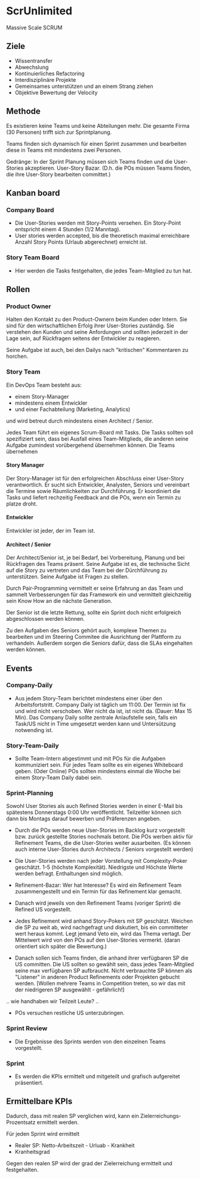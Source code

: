 # ScrUnlimited

Massive Scale SCRUM


## Ziele

- Wissentransfer
- Abwechslung
- Kontinuierliches Refactoring
- Interdisziplinäre Projekte
- Gemeinsames unterstützen und an einem Strang ziehen
- Objektive Bewertung der Velocity



## Methode

Es existieren keine Teams und keine Abteilungen mehr. Die gesamte
Firma (30 Personen) trifft sich zur Sprintplanung. 

Teams finden sich dynamisch für einen Sprint zusammen und bearbeiten 
diese in Teams mit mindestens zwei Personen.

Gedränge: In der Sprint Planung müssen sich Teams finden und die User-Stories
akzeptieren. User-Story Bazar. (D.h. die POs müssen Teams finden, die ihre
User-Story bearbeiten committet.)

## Kanban board

### Company Board

- Die User-Stories werden mit Story-Points versehen. Ein Story-Point entspricht
  einem 4 Stunden (1/2 Manntag). 
- User stories werden accepted, bis die theoretisch maximal erreichbare Anzahl Story
  Points (Urlaub abgerechnet) erreicht ist.


### Story Team Board

- Hier werden die Tasks festgehalten, die jedes Team-Mitglied zu tun hat. 


## Rollen

### Product Owner

Halten den Kontakt zu den Product-Ownern beim Kunden oder Intern. Sie sind für den 
wirtschaftlichen Erfolg ihrer User-Stories zuständig. Sie verstehen den Kunden und
seine Anfordungen und sollten jederzeit in der Lage sein, auf Rückfragen seitens
der Entwickler zu reagieren.

Seine Aufgabe ist auch, bei den Dailys nach "kritischen" Kommentaren zu horchen.

### Story Team

Ein DevOps Team besteht aus:

- einem Story-Manager
- mindestens einem Entwickler
- und einer Fachabteilung (Marketing, Analytics)

und wird betreut durch mindestens einen Architect / Senior.

Jedes Team führt ein eigenes Scrum-Board mit Tasks. Die Tasks sollten soll spezifiziert sein,
dass bei Ausfall eines Team-Mitglieds, die anderen seine Aufgabe zumindest vorübergehend 
übernehmen können. Die Teams übernehmen 

#### Story Manager

Der Story-Manager ist für den erfolgreichen Abschluss einer User-Story verantwortlich.
Er sucht sich Entwickler, Analysten, Seniors und vereinbart die Termine sowie Räumlichkeiten
zur Durchführung. Er koordiniert die Tasks und liefert rechzeitig Feedback and die POs,
wenn ein Termin zu platze droht.

#### Entwickler

Entwickler ist jeder, der im Team ist. 

#### Architect / Senior

Der Architect/Senior ist, je bei Bedarf, bei Vorbereitung, Planung und bei Rückfragen des Teams präsent. Seine
Aufgabe ist es, die technische Sicht auf die Story zu vertreten und das Team bei der
Dürchführung zu unterstützen. Seine Aufgabe ist Fragen zu stellen. 

Durch Pair-Programming vermittelt er seine Erfahrung an das Team und sammelt Verbesserungen
für das Framework ein und vermittelt gleichzeitig sein Know How an die nächste Generation.

Der Senior ist die letzte Rettung, sollte ein Sprint doch nicht erfolgreich abgeschlossen
werden können.

Zu den Aufgaben des Seniors gehört auch, komplexe Themen zu bearbeiten und im Steering
Commitee die Ausrichtung der Plattform zu verhandeln. Außerdem sorgen die Seniors dafür, dass
die SLAs eingehalten werden können.



## Events

### Company-Daily 

- Aus jedem Story-Team berichtet mindestens einer über den Arbeitsfortstritt. Company Daily
  ist täglich um 11:00. Der Termin ist fix und wird nicht verschoben. Wer nicht da ist, ist
  nicht da. (Dauer: Max 15 Min).
  Das Company Daily sollte zentrale Anlaufstelle sein, falls ein Task/US nicht in Time umgesetzt
  werden kann und Untersützung notwending ist.
  
### Story-Team-Daily

- Sollte Team-Intern abgestimmt und mit POs für die Aufgaben kommuniziert sein. Für jedes 
  Team sollte es ein eigenes Whiteboard geben. (Oder Online)
  POs sollten mindestens einmal die Woche bei einem Story-Team Daily dabei sein.

### Sprint-Planning

Sowohl User Stories als auch Refined Stories werden in einer E-Mail bis spätestens Donnerstags
0:00 Uhr veröffentlicht. Teilzeitler können sich dann bis Montags darauf bewerben und Präferenzen
angeben.

- Durch die POs werden neue User-Stories im Backlog kurz vorgestellt bzw. zurück gestellte 
  Stories nochmals betont. Die POs werben aktiv für Refinement Teams, die die
  User-Stories weiter ausarbeiten. (Es können auch interne User-Stories durch Architects / Seniors
  vorgestellt werden)
  
- Die User-Stories werden nach jeder Vorstellung mit Complexity-Poker geschätzt. 1-5 (höchste Komplexität).
  Niedrigste und Höchste Werte werden befragt. Enthaltungen sind möglich.
  
- Refinement-Bazar: Wer hat Interesse? Es wird ein Refinement Team zusammengestellt und ein
  Termin für das Refinement klar gemacht.
  
- Danach wird jeweils von den Refinement Teams (voriger Sprint) die Refined US vorgestellt.

- Jedes Refinement wird anhand Story-Pokers mit SP geschätzt. Weichen die SP zu weit ab, 
  wird nachgefragt und diskutiert, bis ein committeter wert heraus kommt. Legt jemand
  Veto ein, wird das Thema vertagt. Der Mittelwert wird von den POs auf den User-Stories
  vermerkt. (daran orientiert sich später die Bewertung.)

- Danach sollen sich Teams finden, die anhand ihrer verfügbaren SP die US committen. Die 
  US sollten so gewählt sein, dass jedes Team-Mitglied seine max verfügbaren SP aufbraucht.
  Nicht verbrauchte SP können als "Listener" in anderen Product Refinements oder Projekten
  gebucht werden.
  [Wollen mehrere Teams in Competition treten, so wir das mit der niedrigeren SP ausgewählt - gefährlich!]

.. wie handhaben wir Teilzeit Leute? ..

- POs versuchen restliche US unterzubringen.

### Sprint Review

- Die Ergebnisse des Sprints werden von den einzelnen Teams vorgestellt. 

### Sprint 

- Es werden die KPIs ermittelt und mitgeteilt und grafisch aufgereitet präsentiert.



## Ermittelbare KPIs

Dadurch, dass mit realen SP verglichen wird, kann ein Zielerreichungs-Prozentsatz ermittelt
werden.

Für jeden Sprint wird ermittelt

- Realer SP: Netto-Arbeitszeit - Urluab - Krankheit
- Kranheitsgrad

Gegen den realen SP wird der grad der Zielerreichung ermittelt und festgehalten. 
